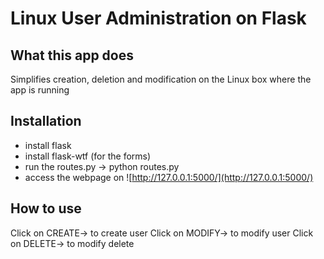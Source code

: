 # Linux User Administration on Flask #

## What this app does ##

Simplifies creation, deletion and modification on the Linux box where the app is running

## Installation ##

* install flask
* install flask-wtf (for the forms)
* run the routes.py -> python routes.py
* access the webpage on ![http://127.0.0.1:5000/](http://127.0.0.1:5000/)

## How to use ##

Click on CREATE-> to create user
Click on MODIFY-> to modify user
Click on DELETE-> to modify delete